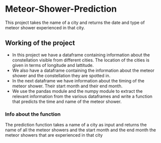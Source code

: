 # Meteor-Shower-Prediction
This project takes the name of a city and returns the date and type of meteor shower experienced in that city.

<h2>Working of the project</h2>
<ul>
 <li>In this project we have a dataframe containing information about the constellation visible from different cities. The location of the cities is given in terms of longitude and lattitude.</li>
 <li>We also have a dataframe containing the information about the meteor shower and the constellation they are spotted in.</li>
 <li>In the next dataframe we have information about the timing of the meteor shower. Their start month and their end month.
  <li>We use the pandas module and the numpy module to extract the relevant information from the various dataframes and write a function that predicts the time and name of the meteor shower.
</ul>

<h3>Info about the function</h3>
<p>The prediction function takes a name of a city as input and returns the name of all the meteor showers and the start month and the end month the meteor showers that are experienced in that city</p>



 

